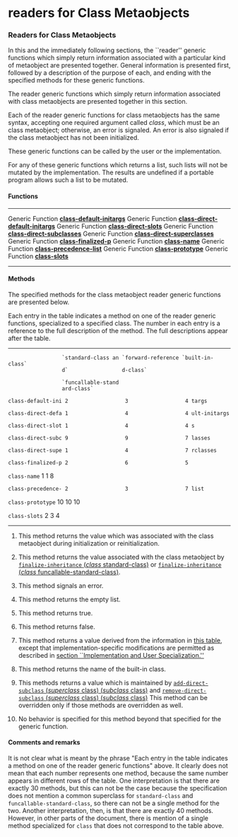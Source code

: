 readers for Class Metaobjects
=============================

### Readers for Class Metaobjects

In this and the immediately following sections, the ``reader'' generic functions which simply return information associated with a particular kind of metaobject are presented together. General information is presented first, followed by a description of the purpose of each, and ending with the specified methods for these generic functions.

The reader generic functions which simply return information associated with class metaobjects are presented together in this section.

Each of the reader generic functions for class metaobjects has the same syntax, accepting one required argument called *class*, which must be an class metaobject; otherwise, an error is signaled. An error is also signaled if the class metaobject has not been initialized.

These generic functions can be called by the user or the implementation.

For any of these generic functions which returns a list, such lists will not be mutated by the implementation. The results are undefined if a portable program allows such a list to be mutated.

#### Functions

  ------------------ -----------------------------------------------------------------------
  Generic Function   [**class-default-initargs**](class-default-initargs.md)
  Generic Function   [**class-direct-default-initargs**](class-direct-default-initargs.md)
  Generic Function   [**class-direct-slots**](class-direct-slots.md)
  Generic Function   [**class-direct-subclasses**](class-direct-subclasses.md)
  Generic Function   [**class-direct-superclasses**](class-direct-superclasses.md)
  Generic Function   [**class-finalized-p**](class-finalized-p.md)
  Generic Function   [**class-name**](class-name.md)
  Generic Function   [**class-precedence-list**](class-precedence-list.md)
  Generic Function   [**class-prototype**](class-prototype.md)
  Generic Function   [**class-slots**](class-slots.md)
  ------------------ -----------------------------------------------------------------------

#### Methods

The specified methods for the class metaobject reader generic functions are presented below.

Each entry in the table indicates a method on one of the reader generic functions, specialized to a specified class. The number in each entry is a reference to the full description of the method. The full descriptions appear after the table.

  ------------------ ------------------ ------------------ ------------------
                     `standard-class an `forward-reference `built-in-class`
                     d`                 d-class`           

                     `funcallable-stand                    
                     ard-class`                            

  `class-default-ini 2                  3                  4
  targs`                                                   

  `class-direct-defa 1                  4                  4
  ult-initargs`                                            

  `class-direct-slot 1                  4                  4
  s`                                                       

  `class-direct-subc 9                  9                  7
  lasses`                                                  

  `class-direct-supe 1                  4                  7
  rclasses`                                                

  `class-finalized-p 2                  6                  5
  `                                                        

  `class-name`       1                  1                  8

  `class-precedence- 2                  3                  7
  list`                                                    

  `class-prototype`  10                 10                 10

  `class-slots`      2                  3                  4
  ------------------ ------------------ ------------------ ------------------

1.  This method returns the value which was associated with the class metaobject during initialization or reinitialization.

2.  This method returns the value associated with the class metaobject by [`finalize-inheritance` (*class* standard-class)](finalize-inheritance-standard-class.md) or [`finalize-inheritance` (*class* funcallable-standard-class)](finalize-inheritance-funcallable-standard-class.md).

3.  This method signals an error.

4.  This method returns the empty list.

5.  This method returns true.

6.  This method returns false.

7.  This method returns a value derived from the information in [this table](table-class-inheritance.md), except that implementation-specific modifications are permitted as described in [section ``Implementation and User Specialization.''](implementation-and-user-specialization.md)

8.  This method returns the name of the built-in class.

9.  This methods returns a value which is maintained by [`add-direct-subclass` (*superclass* class) (*subclass* class)](add-direct-subclass-class-class.md) and [`remove-direct-subclass` (*superclass* class) (*subclass* class)](remove-direct-subclass-class-class.md) This method can be overridden only if those methods are overridden as well.

10. No behavior is specified for this method beyond that specified for the generic function.

#### Comments and remarks

It is not clear what is meant by the phrase "Each entry in the table indicates a method on one of the reader generic functions" above. It clearly does not mean that each number represents one method, because the same number appears in different rows of the table. One interpretation is that there are exactly 30 methods, but this can not be the case because the specification does not mention a common superclass for `standard-class` and `funcallable-standard-class`, so there can not be a single method for the two. Another interpretation, then, is that there are exactly 40 methods. However, in other parts of the document, there is mention of a single method specialized for `class` that does not correspond to the table above.
